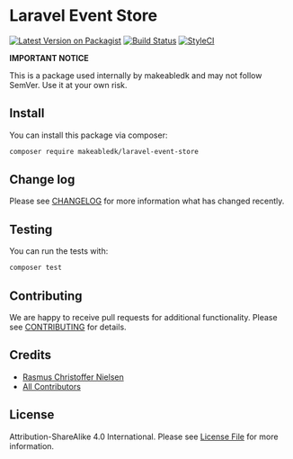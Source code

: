 
# Laravel Event Store

[![Latest Version on Packagist](https://img.shields.io/packagist/v/makeabledk/laravel-event-store.svg?style=flat-square)](https://packagist.org/packages/makeabledk/laravel-event-store)
[![Build Status](https://img.shields.io/travis/makeabledk/laravel-event-store/master.svg?style=flat-square)](https://travis-ci.org/makeabledk/laravel-event-store)
[![StyleCI](https://styleci.io/repos/117670716/shield?branch=master)](https://styleci.io/repos/117670716)


**IMPORTANT NOTICE** 

This is a package used internally by makeabledk and may not follow SemVer. Use it at your own risk.


## Install

You can install this package via composer:

``` bash
composer require makeabledk/laravel-event-store
```

## Change log

Please see [CHANGELOG](CHANGELOG.md) for more information what has changed recently.

## Testing

You can run the tests with:

```bash
composer test
```

## Contributing

We are happy to receive pull requests for additional functionality. Please see [CONTRIBUTING](CONTRIBUTING.md) for details.

## Credits

- [Rasmus Christoffer Nielsen](https://github.com/rasmuscnielsen)
- [All Contributors](../../contributors)

## License

Attribution-ShareAlike 4.0 International. Please see [License File](LICENSE.md) for more information.